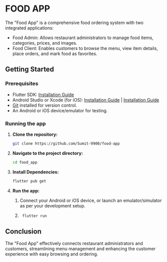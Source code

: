 # FOOD APP

The "Food App" is a comprehensive food ordering system with two integrated applications:

  - Food Admin: Allows restaurant administrators to manage food items, categories, prices, and images.
  - Food Client: Enables customers to browse the menu, view item details, place orders, and mark food as favorites.

## Getting Started

### Prerequisites

- Flutter SDK: [Installation Guide](https://flutter.dev/docs/get-started/install)
- Android Studio or Xcode (for iOS): [Installation Guide](https://developer.android.com/studio) | [Installation Guide](https://developer.apple.com/xcode/)
- [Git](https://git-scm.com/) installed for version control.
- An Android or iOS device/emulator for testing.

### Running the app

1. **Clone the repository:**

   ```sh
   git clone https://github.com/Sumit-9900/food-app

2. **Navigate to the project directory:**   

    ```sh
   cd food_app

3. **Install Dependencies:**

    ```sh
    flutter pub get

4. **Run the app:**

    1. Connect your Android or iOS device, or launch an emulator/simulator as per your development setup.

    2. ```sh
        flutter run
       
## Conclusion

The "Food App" effectively connects restaurant administrators and customers, streamlining menu management and enhancing the customer experience with easy browsing and ordering.
